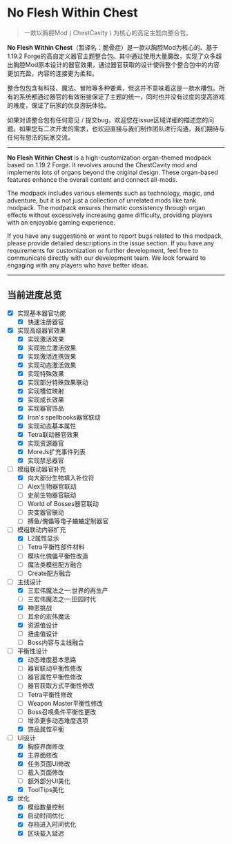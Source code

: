 # No Flesh Within Chest

> 一款以胸腔Mod ( ChestCavity ) 为核心的高定主题向整合包。

**No Flesh Within Chest**（暂译名：脆骨症）是一款以胸腔Mod为核心的、基于1.19.2 Forge的高自定义器官主题整合包。其中通过使用大量魔改，实现了众多超出胸腔Mod原本设计的器官效果，通过器官获取的设计使得整个整合包中的内容更加充盈，内容的连接更为柔和。

整合包包含有科技、魔法、冒险等多种要素，但这并不意味着这是一款水槽包。所有的系统都通过器官的有效衔接保证了主题的统一，同时也并没有过度的提高游戏的难度，保证了玩家的优良游玩体验。

如果对该整合包有任何意见 / 提交bug，欢迎您在issue区域详细的描述您的问题。如果您有二次开发的需求，也欢迎直接与我们制作团队进行沟通，我们期待与任何有想法的玩家交流。

---

**No Flesh Within Chest** is a high-customization organ-themed modpack based on 1.19.2 Forge. It revolves around the ChestCavity mod and implements lots of organs beyond the original design. These organ-based features enhance the overall content and connect all-mods.

The modpack includes various elements such as technology, magic, and adventure, but it is not just a collection of unrelated mods like tank modpack. The modpack ensures thematic consistency through organ effects without excessively increasing game difficulty, providing players with an enjoyable gaming experience.

If you have any suggestions or want to report bugs related to this modpack, please provide detailed descriptions in the issue section. If you have any requirements for customization or further development, feel free to communicate directly with our development team. We look forward to engaging with any players who have better ideas.

---

## 当前进度总览

- [x] 实现基本器官功能
  - [x] 快速注册器官
- [x] 实现高级器官效果
  - [x] 实现激活效果
  - [x] 实现独立激活效果
  - [x] 实现激活连携效果
  - [x] 实现动态激活效果
  - [x] 实现特殊效果
  - [x] 实现部分特殊效果联动
  - [x] 实现槽位映射
  - [x] 实现成长效果
  - [x] 实现器官饰品
  - [x] Iron's spellbooks器官联动
  - [x] 实现动态基本属性
  - [x] Tetra联动器官效果
  - [x] 实现资源器官
  - [x] MoreJs扩充事件列表
  - [x] 实现禁忌器官
- [ ] 模组联动器官补充
  - [x] 向大部分生物填入补位符
  - [ ] Alex生物器官联动
  - [ ] 史前生物器官联动
  - [ ] World of Bosses器官联动
  - [ ] 灾变器官联动
  - [ ] 搏鱼/傀儡等电子蛐蛐定制器官
- [ ] 模组联动内容扩充
  - [x] L2属性显示
  - [ ] Tetra平衡性部件材料
  - [ ] 模块化傀儡平衡性改造
  - [ ] 魔法类模组配方融合
  - [ ] Create配方融合
- [ ] 主线设计
  - [x] 三宏伟魔法之一:世界的再生产
  - [ ] 三宏伟魔法之一:田园时代
  - [x] 神恩挑战
  - [ ] 其余的宏伟魔法
  - [x] 资源值设计
  - [ ] 扭曲值设计
  - [ ] Boss内容与主线融合
- [ ] 平衡性设计
  - [x] 动态难度基本思路
  - [ ] 器官联动平衡性修改
  - [ ] 器官属性平衡性修改
  - [ ] 器官获取方式平衡性修改
  - [ ] Tetra平衡性修改
  - [ ] Weapon Master平衡性修改
  - [ ] Boss召唤条件平衡性更改
  - [ ] 增添更多动态难度选项
  - [x] 饰品属性平衡
- [ ] UI设计
  - [x] 胸腔界面修改
  - [x] 主界面修改
  - [x] 任务页面UI修改
  - [ ] 载入页面修改
  - [ ] 额外部分UI美化
  - [x] ToolTips美化
- [x] 优化
  - [x] 模组数量控制
  - [x] 启动时间优化
  - [x] 存档进入时间优化
  - [x] 区块载入延迟
